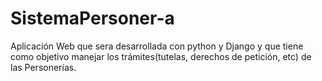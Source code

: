 SistemaPersoner-a
=================

Aplicación Web que sera desarrollada con python y Django y que tiene como objetivo manejar los trámites(tutelas, derechos de petición, etc) de las Personerías.